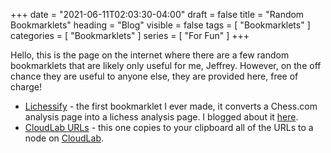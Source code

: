 +++
date = "2021-06-11T02:03:30-04:00"
draft = false
title = "Random Bookmarklets"
heading = "Blog"
visible = false
tags = [ "Bookmarklets" ]
categories = [ "Bookmarklets" ]
series = [ "For Fun" ]
+++

Hello, this is the page on the internet where there are a few random bookmarklets that are likely only useful for me, Jeffrey. However, on the off chance they are useful to anyone else, they are provided here, free of charge!

 - <a href='javascript:(function(){var xhr = new XMLHttpRequest(); xhr.open("POST", "https://lichess.org/api/import", true); xhr.setRequestHeader("Content-Type", "application/x-www-form-urlencoded"); xhr.send(     "pgn="+encodeURIComponent(window.chesscom.analysis.pgn) ); xhr.onload = function() {    window.location=(JSON.parse(this.responseText).url); }}())'>Lichessify</a> - the first bookmarklet I ever made, it converts a Chess.com analysis page into a lichess analysis page. I blogged about it [here](/projects/lichessify).  
 - <a href='javascript:(function(){var s = ""; for (var x = 0; x < $("[name=\"sshurl\"]").length; x++) s += ($("[name=\"sshurl\"]")[x].innerText.split(" ")[3].split("@")[1]) + "\n"; navigator.clipboard.writeText(s);}())'>CloudLab URLs</a> - this one copies to your clipboard all of the URLs to a node on [CloudLab](https://www.cloudlab.us/).